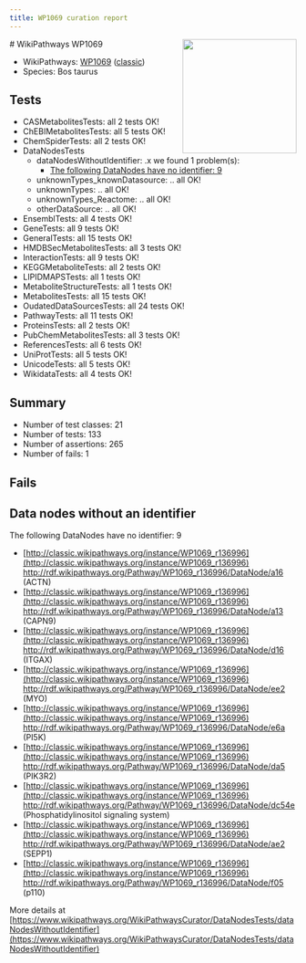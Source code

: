 ```yaml
---
title: WP1069 curation report
---
```


<img style="float: right; width: 200px" src="https://upload.wikimedia.org/wikipedia/commons/thumb/8/83/Wplogo_with_text_500.png/640px-Wplogo_with_text_500.png" />
# WikiPathways WP1069

* WikiPathways: [WP1069](https://wikipathways.org/pathways/WP1069) ([classic](https://classic.wikipathways.org/instance/WP1069))
* Species: Bos taurus
## Tests
* CASMetabolitesTests: all 2 tests OK!
* ChEBIMetabolitesTests: all 5 tests OK!
* ChemSpiderTests: all 2 tests OK!
* DataNodesTests
    * dataNodesWithoutIdentifier: .x we found 1 problem(s):
        * [The following DataNodes have no identifier: 9](#d2d32fa8)
    * unknownTypes_knownDatasource: .. all OK!
    * unknownTypes: .. all OK!
    * unknownTypes_Reactome: .. all OK!
    * otherDataSource: .. all OK!
* EnsemblTests: all 4 tests OK!
* GeneTests: all 9 tests OK!
* GeneralTests: all 15 tests OK!
* HMDBSecMetabolitesTests: all 3 tests OK!
* InteractionTests: all 9 tests OK!
* KEGGMetaboliteTests: all 2 tests OK!
* LIPIDMAPSTests: all 1 tests OK!
* MetaboliteStructureTests: all 1 tests OK!
* MetabolitesTests: all 15 tests OK!
* OudatedDataSourcesTests: all 24 tests OK!
* PathwayTests: all 11 tests OK!
* ProteinsTests: all 2 tests OK!
* PubChemMetabolitesTests: all 3 tests OK!
* ReferencesTests: all 6 tests OK!
* UniProtTests: all 5 tests OK!
* UnicodeTests: all 5 tests OK!
* WikidataTests: all 4 tests OK!


## Summary

* Number of test classes: 21
* Number of tests: 133
* Number of assertions: 265
* Number of fails: 1

## Fails

<a name="d2d32fa8" />

## Data nodes without an identifier

The following DataNodes have no identifier: 9

* [http://classic.wikipathways.org/instance/WP1069_r136996](http://classic.wikipathways.org/instance/WP1069_r136996) http://rdf.wikipathways.org/Pathway/WP1069_r136996/DataNode/a16 (ACTN)
* [http://classic.wikipathways.org/instance/WP1069_r136996](http://classic.wikipathways.org/instance/WP1069_r136996) http://rdf.wikipathways.org/Pathway/WP1069_r136996/DataNode/a13 (CAPN9)
* [http://classic.wikipathways.org/instance/WP1069_r136996](http://classic.wikipathways.org/instance/WP1069_r136996) http://rdf.wikipathways.org/Pathway/WP1069_r136996/DataNode/d16 (ITGAX)
* [http://classic.wikipathways.org/instance/WP1069_r136996](http://classic.wikipathways.org/instance/WP1069_r136996) http://rdf.wikipathways.org/Pathway/WP1069_r136996/DataNode/ee2 (MYO)
* [http://classic.wikipathways.org/instance/WP1069_r136996](http://classic.wikipathways.org/instance/WP1069_r136996) http://rdf.wikipathways.org/Pathway/WP1069_r136996/DataNode/e6a (PI5K)
* [http://classic.wikipathways.org/instance/WP1069_r136996](http://classic.wikipathways.org/instance/WP1069_r136996) http://rdf.wikipathways.org/Pathway/WP1069_r136996/DataNode/da5 (PIK3R2)
* [http://classic.wikipathways.org/instance/WP1069_r136996](http://classic.wikipathways.org/instance/WP1069_r136996) http://rdf.wikipathways.org/Pathway/WP1069_r136996/DataNode/dc54e (Phosphatidylinositol
signaling system)
* [http://classic.wikipathways.org/instance/WP1069_r136996](http://classic.wikipathways.org/instance/WP1069_r136996) http://rdf.wikipathways.org/Pathway/WP1069_r136996/DataNode/ae2 (SEPP1)
* [http://classic.wikipathways.org/instance/WP1069_r136996](http://classic.wikipathways.org/instance/WP1069_r136996) http://rdf.wikipathways.org/Pathway/WP1069_r136996/DataNode/f05 (p110)


More details at [https://www.wikipathways.org/WikiPathwaysCurator/DataNodesTests/dataNodesWithoutIdentifier](https://www.wikipathways.org/WikiPathwaysCurator/DataNodesTests/dataNodesWithoutIdentifier)

